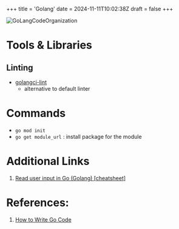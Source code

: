 +++
title = 'Golang'
date = 2024-11-11T10:02:38Z
draft = false
+++

![GoLangCodeOrganization](/designs/golang_code_organization.png)

# Tools & Libraries

## Linting
- [golangci-lint](https://golangci-lint.run)
    - alternative to default linter

# Commands

- `go mod init`
- `go get module_url` : install package for the module

# Additional Links
1. [Read user input in Go (Golang) [cheatsheet]](https://gosamples.dev/read-user-input/)

# References:

1. [How to Write Go Code](https://go.dev/doc/code)
